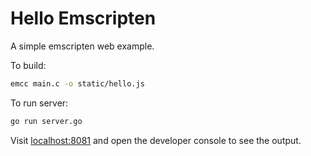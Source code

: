 # Hello Emscripten

A simple emscripten web example.

To build:

```bash
emcc main.c -o static/hello.js
```

To run server:

```bash
go run server.go
```

Visit [localhost:8081](http://localhost:8081/) and open the developer
console to see the output.
